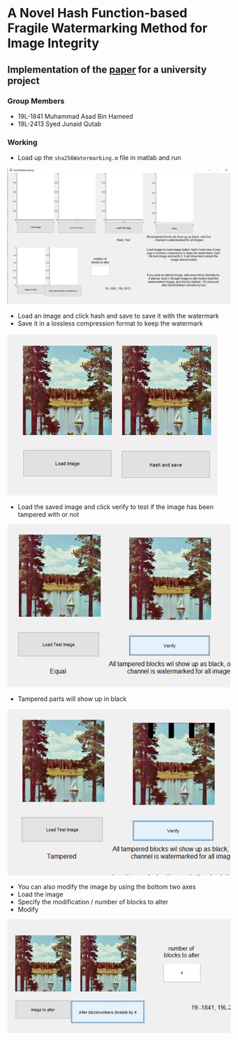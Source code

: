 # A Novel Hash Function-based Fragile Watermarking Method for Image Integrity 

## Implementation of the [paper](https://link.springer.com/article/10.1007/s11042-018-7084-0) for a university project

### Group Members

- 19L-1841 Muhammad Asad Bin Hameed
- 19L-2413 Syed Junaid Qutab

### Working

- Load up the ``sha256Watermarking.m`` file in matlab and run

![main](./utils/main.png)

- Load an image and click hash and save to save it with the watermark
- Save it in a lossless compression format to keep the watermark

![save](./utils/load_image.png)

- Load the saved image and click verify to test if the image has been tampered with or not

![verify](./utils/verified.png)

- Tampered parts will show up in black

![tampered](./utils/tampered.png)

- You can also modify the image by using the bottom two axes
- Load the image
- Specify the modification / number of blocks to alter
- Modify

![modified](./utils/alter.png)
